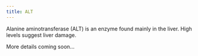 ```yaml
---
title: ALT
---
```


Alanine aminotransferase (ALT) is an enzyme found mainly in the liver. High levels suggest liver damage.

More details coming soon...